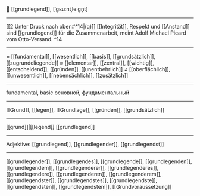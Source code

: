 🧱 [[grundlegend]], [ˈɡʁuːntˌleːɡn̩t]

---
[[2 Unter Druck nach oben#^14|(q)]] [[Integrität]], Respekt und [[Anstand]] sind [[grundlegend]] für die Zusammenarbeit, meint Adolf Michael Picard vom Otto-Versand. ^14

---
= [[fundamental]], [[wesentlich]], [[basis]],  [[grundsätzlich]], [[zugrundeliegende]]
≈ [[elementar]], [[zentral]], [[wichtig]], [[entscheidend]], [[gründen]], [[unentbehrlich]]
≠ [[oberflächlich]], [[unwesentlich]], [[nebensächlich]], [[zusätzlich]]

---
fundamental, basic
основной, фундаментальный

---
[[Grund]], [[legen]], [[Grundlage]], [[gründen]], [[grundsätzlich]]

---
[[grund]]|[[legend]]
[[grundlegend]]

---
Adjektive: [[grundlegend]], [[grundlegender]], [[grundlegendst]]

---
[[grundlegender]], [[grundlegendes]], [[grundlegende]], [[grundlegenden]], [[grundlegendem]], [[grundlegenderer]], [[grundlegenderes]], [[grundlegendere]], [[grundlegenderen]], [[grundlegenderem]], [[grundlegendster]], [[grundlegendstes]], [[grundlegendste]], [[grundlegendsten]], [[grundlegendstem]], [[Grundvoraussetzung]]